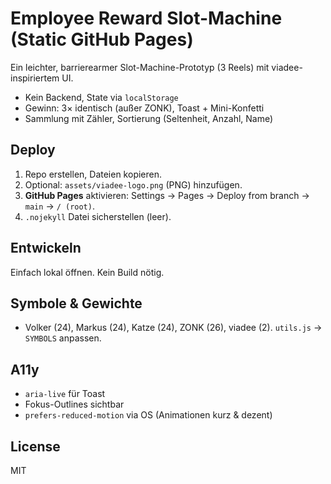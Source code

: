# Employee Reward Slot-Machine (Static GitHub Pages)

Ein leichter, barrierearmer Slot-Machine-Prototyp (3 Reels) mit viadee-inspiriertem UI.
- Kein Backend, State via `localStorage`
- Gewinn: 3× identisch (außer ZONK), Toast + Mini-Konfetti
- Sammlung mit Zähler, Sortierung (Seltenheit, Anzahl, Name)

## Deploy
1. Repo erstellen, Dateien kopieren.
2. Optional: `assets/viadee-logo.png` (PNG) hinzufügen.
3. **GitHub Pages** aktivieren: Settings → Pages → Deploy from branch → `main` → `/ (root)`.
4. `.nojekyll` Datei sicherstellen (leer).

## Entwickeln
Einfach lokal öffnen. Kein Build nötig.

## Symbole & Gewichte
- Volker (24), Markus (24), Katze (24), ZONK (26), viadee (2).
`utils.js` → `SYMBOLS` anpassen.

## A11y
- `aria-live` für Toast
- Fokus-Outlines sichtbar
- `prefers-reduced-motion` via OS (Animationen kurz & dezent)

## License
MIT
